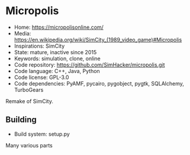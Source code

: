 # Micropolis

- Home: https://micropolisonline.com/
- Media: https://en.wikipedia.org/wiki/SimCity_(1989_video_game)#Micropolis
- Inspirations: SimCity
- State: mature, inactive since 2015
- Keywords: simulation, clone, online
- Code repository: https://github.com/SimHacker/micropolis.git
- Code language: C++, Java, Python
- Code license: GPL-3.0
- Code dependencies: PyAMF, pycairo, pygobject, pygtk, SQLAlchemy, TurboGears

Remake of SimCity.

## Building

- Build system: setup.py

Many various parts
